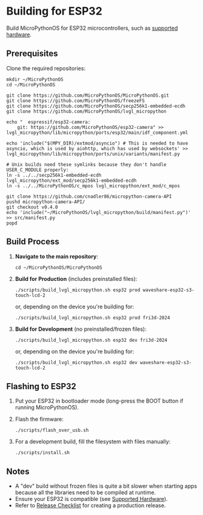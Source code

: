 # Building for ESP32

Build MicroPythonOS for ESP32 microcontrollers, such as [supported hardware](../getting-started/supported-hardware.md).

## Prerequisites

Clone the required repositories:

```
mkdir ~/MicroPythonOS
cd ~/MicroPythonOS

git clone https://github.com/MicroPythonOS/MicroPythonOS.git
git clone https://github.com/MicroPythonOS/freezeFS
git clone https://github.com/MicroPythonOS/secp256k1-embedded-ecdh
git clone https://github.com/MicroPythonOS/lvgl_micropython

echo "  espressif/esp32-camera:
    git: https://github.com/MicroPythonOS/esp32-camera" >> lvgl_micropython/lib/micropython/ports/esp32/main/idf_component.yml

echo 'include("$(MPY_DIR)/extmod/asyncio") # This is needed to have asyncio, which is used by aiohttp, which has used by websockets' >> lvgl_micropython/lib/micropython/ports/unix/variants/manifest.py

# Unix builds need these symlinks because they don't handle USER_C_MODULE properly:
ln -s ../../secp256k1-embedded-ecdh lvgl_micropython/ext_mod/secp256k1-embedded-ecdh
ln -s ../../MicroPythonOS/c_mpos lvgl_micropython/ext_mod/c_mpos

git clone https://github.com/cnadler86/micropython-camera-API
pushd micropython-camera-API/
git checkout v0.4.0
echo 'include("~/MicroPythonOS/lvgl_micropython/build/manifest.py")' >> src/manifest.py
popd
```

## Build Process

1. **Navigate to the main repository**:

    ```
    cd ~/MicroPythonOS/MicroPythonOS
    ```

2. **Build for Production** (includes preinstalled files):

    ```
    ./scripts/build_lvgl_micropython.sh esp32 prod waveshare-esp32-s3-touch-lcd-2
    ```

    or, depending on the device you're building for:

    ```
    ./scripts/build_lvgl_micropython.sh esp32 prod fri3d-2024
    ```

3. **Build for Development** (no preinstalled/frozen files):

    ```
    ./scripts/build_lvgl_micropython.sh esp32 dev fri3d-2024
    ```

    or, depending on the device you're building for:

    ```
    ./scripts/build_lvgl_micropython.sh esp32 dev waveshare-esp32-s3-touch-lcd-2
    ```

## Flashing to ESP32

1. Put your ESP32 in bootloader mode (long-press the BOOT button if running MicroPythonOS).

2. Flash the firmware:

    ```
    ./scripts/flash_over_usb.sh
    ```

3. For a development build, fill the filesystem with files manually:

    ```
    ./scripts/install.sh
    ```

## Notes

- A "dev" build without frozen files is quite a bit slower when starting apps because all the libraries need to be compiled at runtime.
- Ensure your ESP32 is compatible (see [Supported Hardware](../getting-started/supported-hardware.md)).
- Refer to [Release Checklist](release-checklist.md) for creating a production release.
